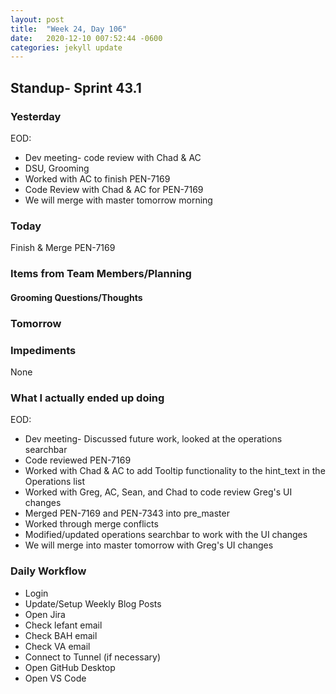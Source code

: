 ```yaml
---
layout: post
title:  "Week 24, Day 106"
date:   2020-12-10 007:52:44 -0600
categories: jekyll update
---
```


## Standup- Sprint 43.1
  
### Yesterday
EOD:
* Dev meeting- code review with Chad & AC
* DSU, Grooming
* Worked with AC to finish PEN-7169
* Code Review with Chad & AC for PEN-7169
* We will merge with master tomorrow morning

### Today
Finish & Merge PEN-7169

### Items from Team Members/Planning

#### Grooming Questions/Thoughts

### Tomorrow

### Impediments
None
### What I actually ended up doing
EOD:
* Dev meeting- Discussed future work, looked at the operations searchbar
* Code reviewed PEN-7169
* Worked with Chad & AC to add Tooltip functionality to the hint_text in the Operations list
* Worked with Greg, AC, Sean, and Chad to code review Greg's UI changes
* Merged PEN-7169 and PEN-7343 into pre_master
* Worked through merge conflicts
* Modified/updated operations searchbar to work with the UI changes
* We will merge into master tomorrow with Greg's UI changes 

### Daily Workflow
* Login
* Update/Setup Weekly Blog Posts
* Open Jira
* Check lefant email
* Check BAH email
* Check VA email
* Connect to Tunnel (if necessary)
* Open GitHub Desktop
* Open VS Code

